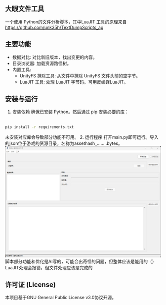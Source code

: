 ## 大眼文件工具 
一个使用 Python的文件分析脚本，其中LuaJIT 工具的原理来自 https://github.com/unk35h/TextDumpScripts_ag

## 主要功能
- 数据对比: 对比新旧版本，找出变更的内容。
- 目录浏览器: 加载资源路径树。
- 内置工具:
	- UnityFS 抹除工具: 从文件中抹除 UnityFS 文件头前的空字节。
	- LuaJIT 工具: 处理 LuaJIT 字节码。可用反编译LuaJIT。
	
## 安装与运行
1.  安装依赖
确保已安装 Python。然后通过 pip 安装必要的库：
 ```bash

pip install -r requirements.txt
 ```
 未安装对应库会导致部分功能不可用。
2.  运行程序
打开main.py即可运行。导入的json位于游戏的资源目录，名称为assethash_...... .bytes。
![](https://github.com/fengye-xiye/Aether-Gazer-Asset-Tool/blob/main/main.jpg)
脚本部分功能和优化是AI写的，可能会出奇怪的问题，但整体应该是能用的（）
LuaJIT处理会报错，但文件处理应该是完成的

## 许可证 (License)
本项目基于GNU General Public License v3.0协议开源。